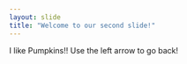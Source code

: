 ```yaml
---
layout: slide
title: "Welcome to our second slide!"
---
```

I like Pumpkins!!
Use the left arrow to go back!
